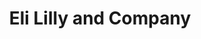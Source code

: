 ---
title: "Eli Lilly and Company"
symbol: "LLY"
market_cap: "Mega Cap ($200B+)"
risk_level: "Low Risk"
sector: "Healthcare"
industry: "Pharmaceuticals"
description: "Global pharmaceutical company focused on innovative medicines"
highlights:
  - "Leader in diabetes and obesity treatments"
  - "Strong pipeline of new drugs"
  - "Consistent dividend history"
  - "Growing presence in immunology"
key_stats:
  pe_ratio: "~110"
  dividend_yield: "~0.8%"
  beta: "0.35"
--- 